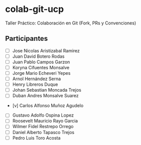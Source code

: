 # colab-git-ucp
Taller Práctico: Colaboración en Git (Fork, PRs y Convenciones)
## Participantes
- [ ] Jose Nicolas Aristizabal Ramirez
- [ ] Juan David Botero Rodas
- [ ] Juan Pablo Campos Garzon
- [ ] Koryna Cifuentes Monsalve
- [ ] Jorge Mario	Echeveri Yepes
- [ ] Arnol	Hernández Serna
- [ ] Henry	Libreros Duque
- [ ] Johan Sebastian	Moncada Trejos
- [ ] Duban Andres Monsalve Suarez
- [v] Carlos Alfonso Muñoz Agudelo
- [ ] Gustavo Adolfo Ospina Lopez
- [ ] Roosevelt Mauricio Rayo Garcia
- [ ] Wilmer Fidel Restrepo Orrego
- [ ] Daniel Alberto Tapasco Trejos
- [ ] Pedro Luis Toro Acosta
